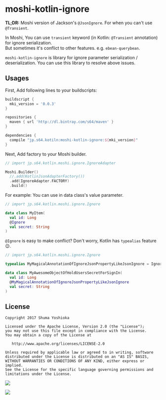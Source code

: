 # moshi-kotlin-ignore

**TL;DR:** Moshi version of Jackson's `@JsonIgnore`. For when you can't use `@Transient`.

In Moshi, You can use `transient` keyword (in Kotlin: `@Transient` annotation) for ignore serialization.  
But sometimes it's conflict to other features. e.g. `ebean-querybean`.

`moshi-kotlin-ignore` is library for ignore parameter serialization / deserialization. You can use this library to resolve above issues.

## Usages

First, Add following lines to your buildscripts:

```groovy
buildscript {
  mki_version = '0.0.3'
}
```

```groovy
repositories {
  maven { url 'http://dl.bintray.com/s64/maven' }
}

dependencies {
  compile "jp.s64.kotiln:moshi-kotlin-ignore:${mki_version}"
}
```

Next, Add factory to your Moshi builder.

```kotlin
// import jp.s64.kotlin.moshi.ignore.IgnoreAdapter

Moshi.Builder()
  //.add(KotlinJsonAdapterFactory())
  .add(IgnoreAdapter.FACTORY)
  .build()
```

For example: You can use in data class's value parameter.

```kotlin
// import jp.s64.kotlin.moshi.ignore.Ignore

data class MyItem(
  val id: Long
  @Ignore
  val secret: String
)
```

`@Ignore` is easy to make conflict? Don't worry, Kotlin has `typealias` feature 😉.

```kotlin
// import jp.s64.kotlin.moshi.ignore.Ignore

typealias MyMagicalAnnotationOfIgnoreJsonPropertyLikeJsonIgnore = Ignore

data class MyAwesomeObjectOfHoldUsersSecretForSignIn(
  val id: Long
  @MyMagicalAnnotationOfIgnoreJsonPropertyLikeJsonIgnore
  val secret: String
)
```

## License

```
Copyright 2017 Shuma Yoshioka

Licensed under the Apache License, Version 2.0 (the "License");
you may not use this file except in compliance with the License.
You may obtain a copy of the License at

   http://www.apache.org/licenses/LICENSE-2.0

Unless required by applicable law or agreed to in writing, software
distributed under the License is distributed on an "AS IS" BASIS,
WITHOUT WARRANTIES OR CONDITIONS OF ANY KIND, either express or implied.
See the License for the specific language governing permissions and
limitations under the License.
```

<a href="https://donorbox.org/moshi-kotlin-ignore"><img src="https://d1iczxrky3cnb2.cloudfront.net/button-small-blue.png" /></a>

<a href="https://www.patreon.com/S64"><img src="https://c5.patreon.com/external/logo/become_a_patron_button.png"/></a>
